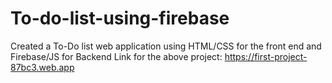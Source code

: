 # To-do-list-using-firebase
Created a To-Do list web application using HTML/CSS for the front end and Firebase/JS for Backend
Link for the above project: https://first-project-87bc3.web.app
